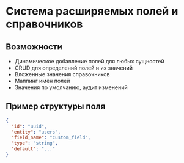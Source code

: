 # Система расширяемых полей и справочников

## Возможности
- Динамическое добавление полей для любых сущностей
- CRUD для определений полей и их значений
- Вложенные значения справочников
- Маппинг имён полей
- Значения по умолчанию, аудит изменений

## Пример структуры поля
```json
{
  "id": "uuid",
  "entity": "users",
  "field_name": "custom_field",
  "type": "string",
  "default": "..."
}
```

